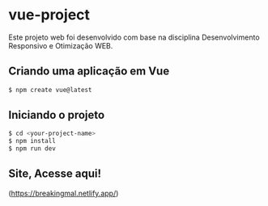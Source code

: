 # vue-project

Este projeto web foi desenvolvido com base na disciplina Desenvolvimento Responsivo e Otimização WEB.

## Criando uma aplicação em Vue
```sh
$ npm create vue@latest
```
## Iniciando o projeto
```sh
$ cd <your-project-name>
$ npm install
$ npm run dev
```

## Site, Acesse aqui!
(https://breakingmal.netlify.app/)
